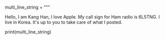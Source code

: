 
multi_line_string = """
 
   Hello, I am Kang Han,
   I love Apple.
   My call sign for Ham radio is 6L5TNG.
   I live in Korea. 
   It's up to you to take care of what I posted.
 
print(multi_line_string)
